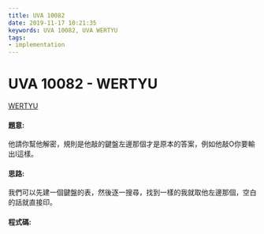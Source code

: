```yaml
---
title: UVA 10082
date: 2019-11-17 10:21:35
keywords: UVA 10082, UVA WERTYU
tags:
- implementation
---
```

# UVA 10082 - WERTYU
[WERTYU](https://onlinejudge.org/external/100/10082.pdf)


#### 題意:
他請你幫他解密，規則是他敲的鍵盤左邊那個才是原本的答案，例如他敲O你要輸出I這樣。
<!-- more -->
#### 思路:
我們可以先建一個鍵盤的表，然後逐一搜尋，找到一樣的我就取他左邊那個，空白的話就直接印。

#### 程式碼:
<script src="https://gist.github.com/Daviswww/13b38d45451133452556dd4e7fd5cdaa.js"></script>